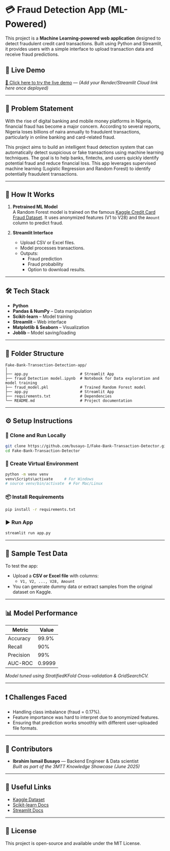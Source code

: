 
# 💳 Fraud Detection App (ML-Powered)

This project is a **Machine Learning-powered web application** designed to detect fraudulent credit card transactions.
Built using Python and Streamlit, it provides users with a simple interface to upload transaction data and receive fraud predictions.

## 🚀 Live Demo
[🔗 Click here to try the live demo](#) — *(Add your Render/Streamlit Cloud link here once deployed)*

---

## 📌 Problem Statement

With the rise of digital banking and mobile money platforms in Nigeria, financial fraud has become a major concern. According to several reports, Nigeria loses billions of naira annually to fraudulent transactions, particularly in online banking and card-related fraud.

This project aims to build an intelligent fraud detection system that can automatically detect suspicious or fake transactions using machine learning techniques. The goal is to help banks, fintechs, and users quickly identify potential fraud and reduce financial loss.
This app leverages supervised machine learning (Logistic Regression and Random Forest) to identify potentially fraudulent transactions.

---

## 🧠 How It Works

1. **Pretrained ML Model**  
   A Random Forest model is trained on the famous [Kaggle Credit Card Fraud Dataset](https://www.kaggle.com/datasets/mlg-ulb/creditcardfraud). It uses anonymized features (V1 to V28) and the `Amount` column to predict fraud.

2. **Streamlit Interface**  
   - Upload CSV or Excel files.
   - Model processes transactions.
   - Outputs:
     - Fraud prediction
     - Fraud probability
     - Option to download results.

---

## 🛠 Tech Stack

- **Python**
- **Pandas & NumPy** – Data manipulation
- **Scikit-learn** – Model training
- **Streamlit** – Web interface
- **Matplotlib & Seaborn** – Visualization
- **Joblib** – Model saving/loading

---

## 📂 Folder Structure

```
Fake-Bank-Transection-Detection-app/
│
├── app.py                       # Streamlit App
├── fraud Detection model.ipynb  # Notebook for Data exploration and model training
├── fraud_model.pkl              # Trained Random Forest model
├── app.py                       # Streamlit App
├── requirements.txt             # Dependencies
└── README.md                    # Project documentation
```

---

## ⚙️ Setup Instructions

### 📌 Clone and Run Locally

```bash
git clone https://github.com/busayo-I/Fake-Bank-Transaction-Detector.git
cd Fake-Bank-Transaction-Detector
```

### 🧪 Create Virtual Environment

```bash
python -m venv venv
venv\Scripts\activate     # For Windows
# source venv/bin/activate  # For Mac/Linux
```

### 📦 Install Requirements

```bash
pip install -r requirements.txt
```

### ▶️ Run App

```bash
streamlit run app.py
```

---

## 🧪 Sample Test Data

To test the app:
- Upload a **CSV or Excel file** with columns:
  - `V1, V2, ..., V28, Amount`
- You can generate dummy data or extract samples from the original dataset on Kaggle.

---

## 📊 Model Performance

| Metric         | Value  |
|----------------|--------|
| Accuracy       | 99.9%  |
| Recall         | 90%    |
| Precision      | 99%    |
| AUC-ROC        | 0.9999 |

*Model tuned using StratifiedKFold Cross-validation & GridSearchCV.*

---

## ❗ Challenges Faced

- Handling class imbalance (fraud = 0.17%).
- Feature importance was hard to interpret due to anonymized features.
- Ensuring that prediction works smoothly with different user-uploaded file formats.

---

## 🙌 Contributors

- **Ibrahim Ismail Busayo** — Backend Engineer & Data scientist  
  _Built as part of the 3MTT Knowledge Showcase (June 2025)_

---

## 🔗 Useful Links

- [Kaggle Dataset](https://www.kaggle.com/datasets/mlg-ulb/creditcardfraud)
- [Scikit-learn Docs](https://scikit-learn.org/)
- [Streamlit Docs](https://docs.streamlit.io/)

---

## 📄 License

This project is open-source and available under the MIT License.
